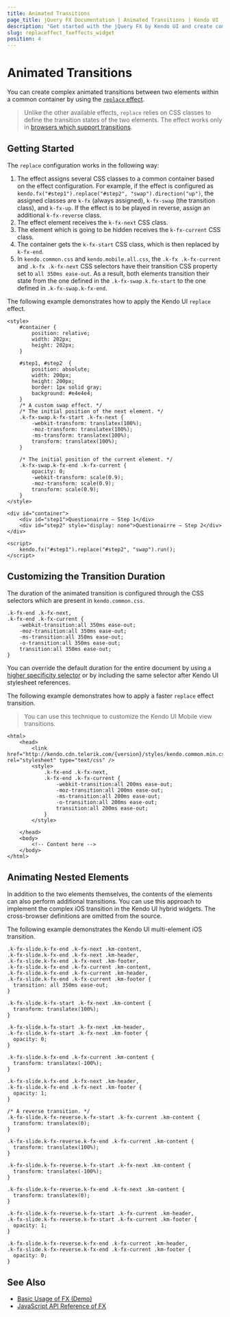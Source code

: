 ```yaml
---
title: Animated Transitions
page_title: jQuery FX Documentation | Animated Transitions | Kendo UI
description: "Get started with the jQuery FX by Kendo UI and create complex animated transitions with the replace setting between two elements with a common container."
slug: replaceffect_fxeffects_widget
position: 4
---
```


# Animated Transitions

You can create complex animated transitions between two elements within a common container by using the [`replace` effect](http://demos.telerik.com/kendo-ui/fx/replace).

> Unlike the other available effects, `replace` relies on CSS classes to define the transition states of the two elements. The effect works only in [browsers which support transitions](http://caniuse.com/css-transitions).

## Getting Started

The `replace` configuration works in the following way:

1. The effect assigns several CSS classes to a common container based on the effect configuration. For example, if the effect is configured as `kendo.fx("#step1").replace("#step2", "swap").direction("up")`, the assigned classes are `k-fx` (always assigned), `k-fx-swap` (the transition class), and `k-fx-up`. If the effect is to be played in reverse, assign an additional `k-fx-reverse` class.
1. The effect element receives the `k-fx-next` CSS class.
1. The element which is going to be hidden receives the `k-fx-current` CSS class.
1. The container gets the `k-fx-start` CSS class, which is then replaced by `k-fx-end`.
1. In `kendo.common.css` and `kendo.mobile.all.css`, the `.k-fx .k-fx-current` and `.k-fx .k-fx-next` CSS selectors have their transition CSS property set to `all 350ms ease-out`. As a result, both elements transition their state from the one defined in the `.k-fx-swap.k.fx-start` to the one defined in `.k-fx-swap.k-fx-end`.

The following example demonstrates how to apply the Kendo UI `replace` effect.

    <style>
        #container {
            position: relative;
            width: 202px;
            height: 202px;
        }

        #step1, #step2  {
            position: absolute;
            width: 200px;
            height: 200px;
            border: 1px solid gray;
            background: #e4e4e4;
        }
        /* A custom swap effect. */
        /* The initial position of the next element. */
        .k-fx-swap.k-fx-start .k-fx-next {
            -webkit-transform: translatex(100%);
            -moz-transform: translatex(100%);
            -ms-transform: translatex(100%);
            transform: translatex(100%);
        }

        /* The initial position of the current element. */
        .k-fx-swap.k-fx-end .k-fx-current {
            opacity: 0;
            -webkit-transform: scale(0.9);
            -moz-transform: scale(0.9);
            transform: scale(0.9);
        }
    </style>

    <div id="container">
        <div id="step1">Questionairre – Step 1</div>
        <div id="step2" style="display: none">Questionairre – Step 2</div>
    </div>

    <script>
        kendo.fx("#step1").replace("#step2", "swap").run();
    </script>

<!--*-->

## Customizing the Transition Duration

The duration of the animated transition is configured through the CSS selectors which are present in `kendo.common.css`.

    .k-fx-end .k-fx-next,
    .k-fx-end .k-fx-current {
        -webkit-transition:all 350ms ease-out;
        -moz-transition:all 350ms ease-out;
        -ms-transition:all 350ms ease-out;
        -o-transition:all 350ms ease-out;
        transition:all 350ms ease-out;
    }

You can override the default duration for the entire document by using a [higher specificity selector](https://developer.mozilla.org/en-US/docs/Web/CSS/Specificity) or by including the same selector after Kendo UI stylesheet references.

The following example demonstrates how to apply a faster `replace` effect transition.

> You can use this technique to customize the Kendo UI Mobile view transitions.

    <html>
        <head>
            <link href="http://kendo.cdn.telerik.com/{version}/styles/kendo.common.min.css" rel="stylesheet" type="text/css" />
            <style>
                .k-fx-end .k-fx-next,
                .k-fx-end .k-fx-current {
                    -webkit-transition:all 200ms ease-out;
                    -moz-transition:all 200ms ease-out;
                    -ms-transition:all 200ms ease-out;
                    -o-transition:all 200ms ease-out;
                    transition:all 200ms ease-out;
                }
            </style>

        </head>
        <body>
            <!-- Content here -->
        </body>
    </html>

## Animating Nested Elements

In addition to the two elements themselves, the contents of the elements can also perform additional transitions. You can use this approach to implement the complex iOS transition in the Kendo UI hybrid widgets. The cross-browser definitions are omitted from the source.

The following example demonstrates the Kendo UI multi-element iOS transition.

    .k-fx-slide.k-fx-end .k-fx-next .km-content,
    .k-fx-slide.k-fx-end .k-fx-next .km-header,
    .k-fx-slide.k-fx-end .k-fx-next .km-footer,
    .k-fx-slide.k-fx-end .k-fx-current .km-content,
    .k-fx-slide.k-fx-end .k-fx-current .km-header,
    .k-fx-slide.k-fx-end .k-fx-current .km-footer {
      transition: all 350ms ease-out;
    }

    .k-fx-slide.k-fx-start .k-fx-next .km-content {
      transform: translatex(100%);
    }

    .k-fx-slide.k-fx-start .k-fx-next .km-header,
    .k-fx-slide.k-fx-start .k-fx-next .km-footer {
      opacity: 0;
    }

    .k-fx-slide.k-fx-end .k-fx-current .km-content {
      transform: translatex(-100%);
    }

    .k-fx-slide.k-fx-end .k-fx-next .km-header,
    .k-fx-slide.k-fx-end .k-fx-next .km-footer {
      opacity: 1;
    }

    /* A reverse transition. */
    .k-fx-slide.k-fx-reverse.k-fx-start .k-fx-current .km-content {
      transform: translatex(0);
    }

    .k-fx-slide.k-fx-reverse.k-fx-end .k-fx-current .km-content {
      transform: translatex(100%);
    }

    .k-fx-slide.k-fx-reverse.k-fx-start .k-fx-next .km-content {
      transform: translatex(-100%);
    }

    .k-fx-slide.k-fx-reverse.k-fx-end .k-fx-next .km-content {
      transform: translatex(0);
    }

    .k-fx-slide.k-fx-reverse.k-fx-start .k-fx-current .km-header,
    .k-fx-slide.k-fx-reverse.k-fx-start .k-fx-current .km-footer {
      opacity: 1;
    }

    .k-fx-slide.k-fx-reverse.k-fx-end .k-fx-current .km-header,
    .k-fx-slide.k-fx-reverse.k-fx-end .k-fx-current .km-footer {
      opacity: 0;
    }
<!--*-->

## See Also

* [Basic Usage of FX (Demo)](http://demos.telerik.com/kendo-ui/fx/expand)
* [JavaScript API Reference of FX](/api/javascript/effects/common)
